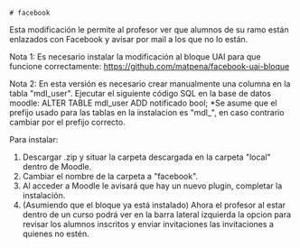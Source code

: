 	# facebook
Esta modificación le permite al profesor ver que alumnos de su ramo están enlazados con Facebook y avisar por mail a los que no lo están.

Nota 1: Es necesario instalar la modificación al bloque UAI para que funcione correctamente:
https://github.com/matpena/facebook-uai-bloque

Nota 2: En esta versión es necesario crear manualmente una columna en la tabla "mdl_user".
Ejecutar el siguiente código SQL en la base de datos moodle:
ALTER TABLE mdl_user ADD notificado bool;
*Se asume que el prefijo usado para las tablas en la instalacion es "mdl_", en caso contrario cambiar por el prefijo correcto.

Para instalar:
1) Descargar .zip y situar la carpeta descargada en la carpeta "local" dentro de Moodle.
2) Cambiar el nombre de la carpeta a "facebook".
3) Al acceder a Moodle le avisará que hay un nuevo plugin, completar la instalación.
4) (Asumiendo que el bloque ya está instalado) Ahora el profesor al estar dentro de un curso podrá ver en la barra lateral izquierda la opcion para revisar los alumnos inscritos y enviar invitaciones las invitaciones a quienes no estén.
